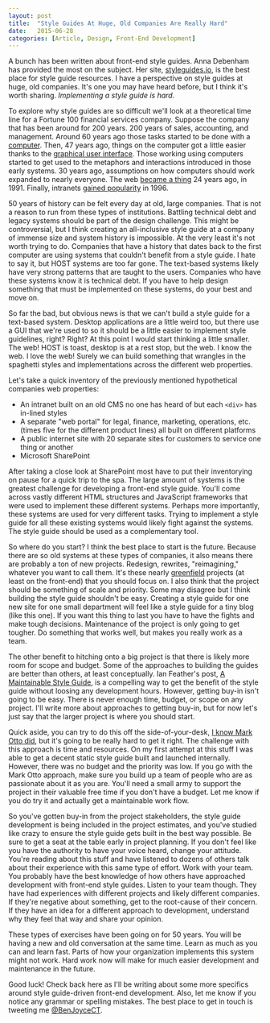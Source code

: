 ```yaml
---
layout: post
title:  "Style Guides At Huge, Old Companies Are Really Hard"
date:   2015-06-28
categories: [Article, Design, Front-End Development]
---
```

A bunch has been written about front-end style guides. Anna Debenham has provided the most on the subject. Her site, [styleguides.io](http://styleguides.io/), is the best place for style guide resources. I have a perspective on style guides at huge, old companies. It's one you may have heard before, but I think it's worth sharing. <em>Implementing a style guide is hard.</em>

To explore why style guides are so difficult we'll look at a theoretical time line for a Fortune 100 financial services company. Suppose the company that has been around for 200 years. 200 years of sales, accounting, and management. Around 60 years ago those tasks started to be done with a [computer](http://www.bbc.com/news/magazine-23509153). Then, 47 years ago, things on the computer got a little easier thanks to the [graphical user interface](https://www.youtube.com/watch?v=yJDv-zdhzMY). Those working using computers started to get used to the metaphors and interactions introduced in those early systems. 30 years ago, assumptions on how computers should work expanded to nearly everyone. The web [became a thing](http://info.cern.ch/hypertext/WWW/TheProject.html) 24 years ago, in 1991. Finally, intranets [gained popularity](http://www.businessweek.com/1996/09/b34641.htm) in 1996.

50 years of history can be felt every day at old, large companies. That is not a reason to run from these types of institutions. Battling technical debt and legacy systems should be part of the design challenge. This might be controversial, but I think creating an all-inclusive style guide at a company of immense size and system history is impossible. At the very least it's not worth trying to do. Companies that have a history that dates back to the first computer are using systems that couldn't benefit from a style guide. I hate to say it, but HOST systems are too far gone. The text-based systems likely have very strong patterns that are taught to the users. Companies who have these systems know it is technical debt. If you have to help design something that must be implemented on these systems, do your best and move on.

So far the bad, but obvious news is that we can't build a style guide for a text-based system. Desktop applications are a little weird too, but there use a GUI that we're used to so it should be a little easier to implement style guidelines, right? Right? At this point I would start thinking a little smaller. The web! HOST is toast, desktop is at a rest stop, but the web. I know the web. I love the web! Surely we can build something that wrangles in the spaghetti  styles and implementations across the different web properties.

Let's take a quick inventory of the previously mentioned hypothetical companies web properties:

* An intranet built on an old CMS no one has heard of but each <code>&lt;div></code> has in-lined styles
* A separate "web portal" for legal, finance, marketing, operations, etc. (times five for the different product lines) all built on different platforms
* A public internet site with 20 separate sites for customers to service one thing or another
* Microsoft SharePoint

After taking a close look at SharePoint most have to put their inventorying on pause for a quick trip to the spa. The large amount of systems is the greatest challenge for developing a front-end style guide. You'll come across vastly different HTML structures and JavaScript frameworks that were used to implement these different systems. Perhaps more importantly, these systems are used for very different tasks. Trying to implement a style guide for all these existing systems would likely fight against the systems. The style guide should be used as a complementary tool.

So where do you start? I think the best place to start is the future. Because there are so old systems at these types of companies, it also means there are probably a ton of new projects. Redesign, rewrites, "reimagining," whatever you want to call them. It's these nearly [greenfield](https://en.wikipedia.org/wiki/Greenfield_project?oldformat=true) projects (at least on the front-end) that you should focus on. I also think that the project should be something of scale and priority. Some may disagree but I think building the style guide shouldn't be easy. Creating a style guide for one new site for one small department will feel like a style guide for a tiny blog (like this one). If you want this thing to last you have to have the fights and make tough decisions. Maintenance of the project is only going to get tougher. Do something that works well, but makes you really work as a team.

The other benefit to hitching onto a big project is that there is likely more room for scope and budget. Some of the approaches to building the guides are better than others, at least conceptually. Ian Feather's post, [A Maintainable Style Guide](http://ianfeather.co.uk/a-maintainable-style-guide/), is a compelling way to get the benefit of the style guide without loosing any development hours. However, getting buy-in isn't going to be easy. There is never enough time, budget, or scope on any project. I'll write more about approaches to getting buy-in, but for now let's just say that the larger project is where you should start.

Quick aside, you can try to do this off the side-of-your-desk, [I know Mark Otto did](http://alistapart.com/article/building-twitter-bootstrap), but it's going to be really hard to get it right. The challenge with this approach is time and resources. On my first attempt at this stuff I was able to get a decent static style guide built and launched internally. However, there was no budget and the priority was low. If you go with the Mark Otto approach, make sure you build up a team of people who are as passionate about it as you are. You'll need a small army to support the project in their valuable free time if you don't have a budget. Let me know if you do try it and actually get a maintainable work flow.

So you've gotten buy-in from the project stakeholders, the style guide development is being included in the project estimates, and you've studied like crazy to ensure the style guide gets built in the best way possible. Be sure to get a seat at the table early in project planning. If you don't feel like you have the authority to have your voice heard, change your attitude. You're reading about this stuff and have listened to dozens of others talk about their experience with this same type of effort. Work with your team. You probably have the best knowledge of how others have approached development with front-end style guides. Listen to your team though. They have had experiences with different projects and likely different companies. If they're negative about something, get to the root-cause of their concern. If they have an idea for a different approach to development, understand why they feel that way and share your opinion.

These types of exercises have been going on for 50 years. You will be having a new and old conversation at the same time. Learn as much as you can and learn fast. Parts of how your organization implements this system might not work. Hard work now will make for much easier development and maintenance in the future.

Good luck! Check back here as I'll be writing about some more specifics around style guide-driven front-end development. Also, let me know if you notice any grammar or spelling mistakes. The best place to get in touch is tweeting me [@BenJoyceCT](https://twitter.com/BenJoyceCT).
